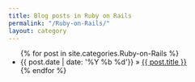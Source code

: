 ```yaml
---
title: Blog posts in Ruby on Rails
permalink: "/Ruby-on-Rails/"
layout: category
---
```


<ul class="post-list">
{% for post in site.categories.Ruby-on-Rails %}
<li>
      <span class="post-meta">{{ post.date | date: '%Y %b %d'}}</span> &raquo; <a href="{{ post.url | prepend: site.baseurl }}">{{ post.title }}</a>
    </li>
  {% endfor %}

  </ul>

